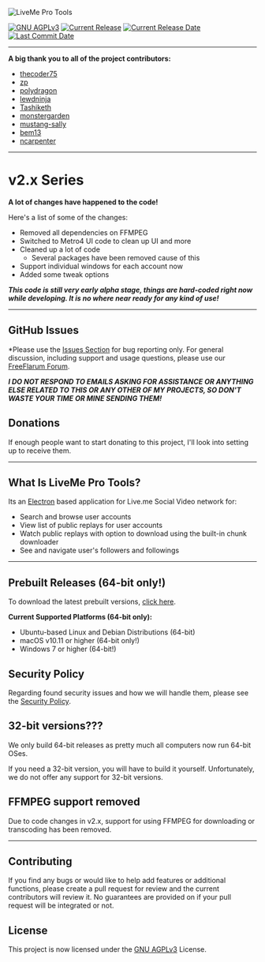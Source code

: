 ![LiveMe Pro Tools](/banners/github-banner.svg)

[![GNU AGPLv3](https://img.shields.io/github/license/thecoder75/liveme-pro-tools.svg)](LICENSE)
[![Current Release](https://img.shields.io/github/release/thecoder75/liveme-pro-tools.svg)](https://github.com/thecoder75/liveme-pro-tools/releases/latest)
[![Current Release Date](https://img.shields.io/github/release-date/thecoder75/liveme-pro-tools.svg)](https://github.com/thecoder75/liveme-pro-tools/releases/latest)
[![Last Commit Date](https://img.shields.io/github/last-commit/thecoder75/liveme-pro-tools.svg)](https://github.com/thecoder75/liveme-pro-tools/commits/master)

* * *

**A big thank you to all of the project contributors:**

* [thecoder75](https://github.com/thecoder75)
* [zp](https://github.com/zp)
* [polydragon](https://github.com/polydragon)
* [lewdninja](https://github.com/lewdninja)
* [Tashiketh](https://notabug.org/Tashiketh)
* [monstergarden](https://github.org/monstergarden)
* [mustang-sally](https://github.com/mustang-sally)
* [bem13](https://github.com/bem13)
* [ncarpenter](https://github.com/ncarpenter)

* * *

# v2.x Series

**A lot of changes have happened to the code!**

Here's a list of some of the changes:
- Removed all dependencies on FFMPEG
- Switched to Metro4 UI code to clean up UI and more
- Cleaned up a lot of code
  - Several packages have been removed cause of this
- Support individual windows for each account now
- Added some tweak options

***This code is still very early alpha stage, things are hard-coded right now while developing.  It is no where near ready for any kind of use!***

* * *

## GitHub Issues

*Please use the [Issues Section](https://github.com/thecoder75/liveme-pro-tools/issues) for bug reporting only.  For general discussion, including support and usage questions, please use our [FreeFlarum Forum](https://livemeprotools.freeflarum.com).

***I DO NOT RESPOND TO EMAILS ASKING FOR ASSISTANCE OR ANYTHING ELSE RELATED TO THIS OR ANY OTHER OF MY PROJECTS, SO DON'T WASTE YOUR TIME OR MINE SENDING THEM!***

## Donations
If enough people want to start donating to this project, I'll look into setting up to receive them.

* * *

## What Is LiveMe Pro Tools?
Its an [Electron](https://electronjs.org) based application for Live.me Social Video network for:
- Search and browse user accounts
- View list of public replays for user accounts
- Watch public replays with option to download using the built-in chunk downloader
- See and navigate user's followers and followings

* * *

## Prebuilt Releases (64-bit only!)

To download the latest prebuilt versions, [click here](https://github.com/thecoder75/liveme-pro-tools/releases/latest).

**Current Supported Platforms (64-bit only):**
- Ubuntu-based Linux and Debian Distributions (64-bit)
- macOS v10.11 or higher (64-bit only!)
- Windows 7 or higher (64-bit!)

## Security Policy

Regarding found security issues and how we will handle them, please see the [Security Policy](SECURITY.md).

## 32-bit versions???

We only build 64-bit releases as pretty much all computers now run 64-bit OSes.  

If you need a 32-bit version, you will have to build it yourself.  Unfortunately, we do not offer any support for 32-bit versions.

## FFMPEG support removed

Due to code changes in v2.x, support for using FFMPEG for downloading or transcoding has been removed.

* * *

## Contributing
If you find any bugs or would like to help add features or additional functions, please create a pull request for review and the current contributors will review it.  No guarantees are provided on if your pull request will be integrated or not.

## License
This project is now licensed under the [GNU AGPLv3](LICENSE) License.
